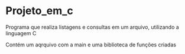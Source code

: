 # Projeto_em_c
Programa que realiza listagens e consultas em um arquivo, utilizando a linguagem C

Contém um aqrquivo com a main e uma biblioteca de funções criadas

